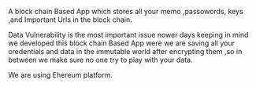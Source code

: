 A block chain Based App which stores all your memo ,passowords, keys ,and Important Urls in the block chain.

Data Vulnerability is the most important issue nower days keeping in mind we developed this block chain Based App were we are saving all your credentials and data in the immutable world after encrypting them ,so in between we make sure no one try to play with your data.

We are using Ehereum platform.
